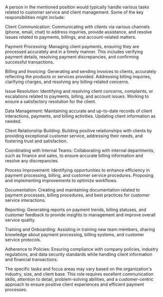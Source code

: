 A person in the mentioned position would typically handle various tasks related to customer service and client management. Some of the key responsibilities might include:

Client Communication: Communicating with clients via various channels (phone, email, chat) to address inquiries, provide assistance, and resolve issues related to payments, billings, and account-related matters.

Payment Processing: Managing client payments, ensuring they are processed accurately and in a timely manner. This includes verifying payment details, resolving payment discrepancies, and confirming successful transactions.

Billing and Invoicing: Generating and sending invoices to clients, accurately reflecting the products or services provided. Addressing billing inquiries, clarifying charges, and resolving any billing-related concerns.

Issue Resolution: Identifying and resolving client concerns, complaints, or escalations related to payments, billing, and account issues. Working to ensure a satisfactory resolution for the client.

Data Management: Maintaining accurate and up-to-date records of client interactions, payments, and billing activities. Updating client information as needed.

Client Relationship Building: Building positive relationships with clients by providing exceptional customer service, addressing their needs, and fostering trust and satisfaction.

Coordinating with Internal Teams: Collaborating with internal departments, such as finance and sales, to ensure accurate billing information and resolve any discrepancies.

Process Improvement: Identifying opportunities to enhance efficiency in payment processing, billing, and customer service procedures. Proposing and implementing improvements to optimize workflows.

Documentation: Creating and maintaining documentation related to payment processes, billing procedures, and best practices for customer service interactions.

Reporting: Generating reports on payment trends, billing statuses, and customer feedback to provide insights to management and improve overall service quality.

Training and Onboarding: Assisting in training new team members, sharing knowledge about payment processing, billing systems, and customer service protocols.

Adherence to Policies: Ensuring compliance with company policies, industry regulations, and data security standards while handling client information and financial transactions.

The specific tasks and focus areas may vary based on the organization's industry, size, and client base. This role requires excellent communication skills, attention to detail, problem-solving abilities, and a customer-centric approach to ensure positive client experiences and efficient payment processes.
